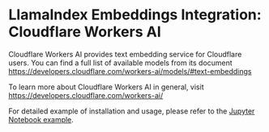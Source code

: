 # LlamaIndex Embeddings Integration: Cloudflare Workers AI

Cloudflare Workers AI provides text embedding service for Cloudflare users. You can find a full list of available models from its document
https://developers.cloudflare.com/workers-ai/models/#text-embeddings

To learn more about Cloudflare Workers AI in general, visit https://developers.cloudflare.com/workers-ai/

For detailed example of installation and usage, please refer to the [Jupyter Notebook example](https://docs.llamaindex.ai/en/stable/examples/embeddings/cloudflare_workersai/).
